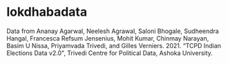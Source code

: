 # lokdhabadata

Data from Ananay Agarwal, Neelesh Agrawal, Saloni Bhogale, Sudheendra Hangal, Francesca Refsum Jensenius, Mohit Kumar, Chinmay Narayan, Basim U Nissa, Priyamvada Trivedi, and Gilles Verniers. 2021. “TCPD Indian Elections Data v2.0", Trivedi Centre for Political Data, Ashoka University.
